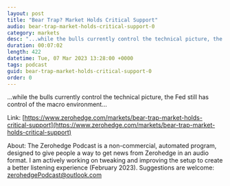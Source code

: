 ```yaml
---
layout: post
title: "Bear Trap? Market Holds Critical Support"
audio: bear-trap-market-holds-critical-support-0
category: markets
desc: "...while the bulls currently control the technical picture, the Fed still has control of the macro environment..."
duration: 00:07:02
length: 422
datetime: Tue, 07 Mar 2023 13:28:00 +0000
tags: podcast
guid: bear-trap-market-holds-critical-support-0
order: 0
---
```

...while the bulls currently control the technical picture, the Fed still has control of the macro environment...

Link: [https://www.zerohedge.com/markets/bear-trap-market-holds-critical-support](https://www.zerohedge.com/markets/bear-trap-market-holds-critical-support)

About: The Zerohedge Podcast is a non-commercial, automated program, designed to give people a way to get news from Zerohedge in an audio format.  I am actively working on tweaking and improving the setup to create a better listening experience (February 2023).  Suggestions are welcome: [zerohedgePodcast@outlook.com](mailto:zerohedgePodcast@outlook.com)